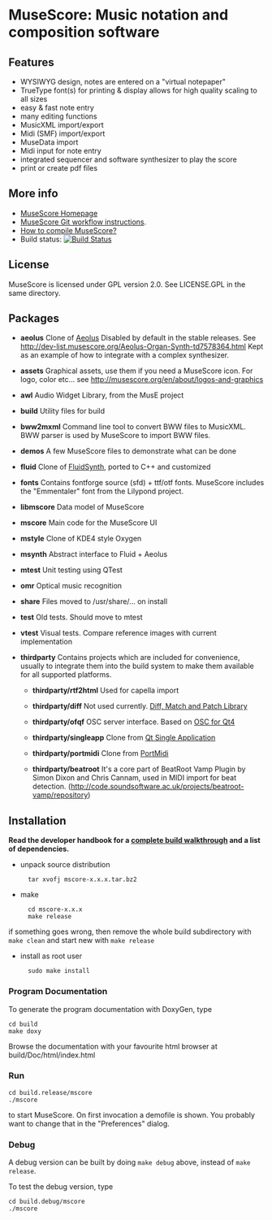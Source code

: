 # MuseScore: Music notation and composition software

## Features

* WYSIWYG design, notes are entered on a "virtual notepaper"
* TrueType font(s) for printing & display allows for high quality scaling to all sizes
* easy & fast note entry
* many editing functions
* MusicXML import/export
* Midi (SMF) import/export
* MuseData import
* Midi input for note entry
* integrated sequencer and software synthesizer to play the score
* print or create pdf files

## More info
* [MuseScore Homepage](http://musescore.org)
* [MuseScore Git workflow instructions](http://musescore.org/en/developers-handbook/git-workflow).
* [How to compile MuseScore?](http://musescore.org/en/developers-handbook/compilation)
* Build status: [![Build Status](https://secure.travis-ci.org/musescore/MuseScore.png)](http://travis-ci.org/musescore/MuseScore)

## License
MuseScore is licensed under GPL version 2.0. See LICENSE.GPL in the same directory.

## Packages
* **aeolus** Clone of [Aeolus](http://kokkinizita.linuxaudio.org/linuxaudio/aeolus/)
Disabled by default in the stable releases. See http://dev-list.musescore.org/Aeolus-Organ-Synth-td7578364.html
Kept as an example of how to integrate with a complex synthesizer.

* **assets** Graphical assets, use them if you need a MuseScore icon. For logo, color etc... see http://musescore.org/en/about/logos-and-graphics 

* **awl** Audio Widget Library, from the MusE project

* **build** Utility files for build

* **bww2mxml** Command line tool to convert BWW files to MusicXML. BWW parser is used by MuseScore to import BWW files.

* **demos** A few MuseScore files to demonstrate what can be done

* **fluid** Clone of [FluidSynth](http://sourceforge.net/apps/trac/fluidsynth/), ported to C++ and customized

* **fonts** Contains fontforge source (sfd) + ttf/otf fonts. MuseScore includes the "Emmentaler" font from the Lilypond project.

* **libmscore** Data model of MuseScore

* **mscore** Main code for the MuseScore UI

* **mstyle** Clone of KDE4 style Oxygen

* **msynth** Abstract interface to Fluid + Aeolus

* **mtest** Unit testing using QTest

* **omr** Optical music recognition

* **share** Files moved to /usr/share/... on install

* **test** Old tests. Should move to mtest

* **vtest** Visual tests. Compare reference images with current implementation

* **thirdparty** Contains projects which are included for convenience, usually to integrate them into the build system to make them available for all supported platforms.

    * **thirdparty/rtf2html**
    Used for capella import

    * **thirdparty/diff**
    Not used currently. [Diff, Match and Patch Library](http://code.google.com/p/google-diff-match-patch/)

    * **thirdparty/ofqf**
    OSC server interface. Based on [OSC for Qt4](http://www.arnoldarts.de/ofqf.html)

    * **thirdparty/singleapp**
    Clone from [Qt Single Application](http://qt.gitorious.org/qt-solutions/qt-solutions/trees/master/qtsingleapplication)

    * **thirdparty/portmidi**
    Clone from [PortMidi](http://portmedia.sourceforge.net/)
   
    * **thirdparty/beatroot**
    It's a core part of BeatRoot Vamp Plugin by Simon Dixon and Chris Cannam, 
    used in MIDI import for beat detection. (http://code.soundsoftware.ac.uk/projects/beatroot-vamp/repository)


## Installation
**Read the developer handbook for a [complete build walkthrough](http://musescore.org/en/developers-handbook/compilation) and a list of dependencies.**

* unpack source distribution

        tar xvofj mscore-x.x.x.tar.bz2

* make

        cd mscore-x.x.x
        make release

if something goes wrong, then remove the whole build subdirectory with `make clean` and start new with `make release`

* install as root user

        sudo make install

### Program Documentation
To generate the program documentation with DoxyGen, type

    cd build
    make doxy

Browse the documentation with your favourite html browser at build/Doc/html/index.html

### Run

    cd build.release/mscore
    ./mscore

to start MuseScore. On first invocation a demofile is shown. You probably want to change that in the "Preferences" dialog.

### Debug
A debug version can be built by doing `make debug` above, instead of `make release`.

To test the debug version, type

    cd build.debug/mscore
    ./mscore
